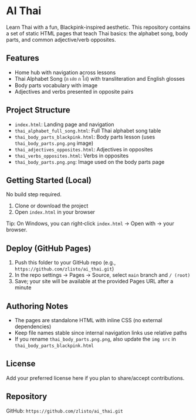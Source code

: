 AI Thai
========

Learn Thai with a fun, Blackpink-inspired aesthetic. This repository contains a set of static HTML pages that teach Thai basics: the alphabet song, body parts, and common adjective/verb opposites.

Features
--------
- Home hub with navigation across lessons
- Thai Alphabet Song (ก เอ๋ย ก ไก่) with transliteration and English glosses
- Body parts vocabulary with image
- Adjectives and verbs presented in opposite pairs

Project Structure
-----------------
- `index.html`: Landing page and navigation
- `thai_alphabet_full_song.html`: Full Thai alphabet song table
- `thai_body_parts_blackpink.html`: Body parts lesson (uses `thai_body_parts.png.png` image)
- `thai_adjectives_opposites.html`: Adjectives in opposites
- `thai_verbs_opposites.html`: Verbs in opposites
- `thai_body_parts.png.png`: Image used on the body parts page

Getting Started (Local)
-----------------------
No build step required.

1. Clone or download the project
2. Open `index.html` in your browser

Tip: On Windows, you can right‑click `index.html` → Open with → your browser.

Deploy (GitHub Pages)
---------------------
1. Push this folder to your GitHub repo (e.g., `https://github.com/zlisto/ai_thai.git`)
2. In the repo settings → Pages → Source, select `main` branch and `/ (root)`
3. Save; your site will be available at the provided Pages URL after a minute

Authoring Notes
---------------
- The pages are standalone HTML with inline CSS (no external dependencies)
- Keep file names stable since internal navigation links use relative paths
- If you rename `thai_body_parts.png.png`, also update the `img src` in `thai_body_parts_blackpink.html`

License
-------
Add your preferred license here if you plan to share/accept contributions.

Repository
----------
GitHub: `https://github.com/zlisto/ai_thai.git`

